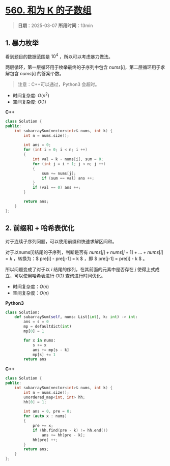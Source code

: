# [560. 和为 K 的子数组](https://leetcode.cn/problems/subarray-sum-equals-k/description/)

> **日期**：2025-03-07
> **所用时间**：13min

## 1. 暴力枚举

看到题目的数据范围是 $10^4$ ，所以可以考虑暴力做法。

两层循环，第一层循环用于枚举最终的子序列中包含 $nums[i]$，第二层循环用于求解包含 $nums[i]$ 的答案个数。

> 注意：C++可以通过，Python3 会超时。

- 时间复杂度: $O(n^2)$
- 空间复杂度: $O(1)$

**C++**

```C++
class Solution {
public:
    int subarraySum(vector<int>& nums, int k) {
        int n = nums.size();
        
        int ans = 0;
        for (int i = 0; i < n; i ++)
        {
            int val = k - nums[i], sum = 0;
            for (int j = i + 1; j < n; j ++)
            {
                sum += nums[j];
                if (sum == val) ans ++;
            }
            if (val == 0) ans ++;
        }

        return ans;
    }
};
```

## 2. 前缀和 + 哈希表优化

对于连续子序列问题，可以使用前缀和快速求解区间和。

对于以nums[i]结尾的子序列，判断是否有 $nums[j] + nums[j+1] + ... + nums[i] = k$ ，转换为：$ pre[i] - pre[j-1] = k $ ，即 $ pre[j-1] = pre[i] - k $ 。

所以问题变成了对于以 $i$ 结尾的序列，在其前面的元素中是否存在 $j$ 使得上式成立，可以使用哈希表进行 $O(1)$ 查询进行时间优化。

- 时间复杂度：$O(n)$
- 空间复杂度：$O(n)$

**Python3**

```python
class Solution:
    def subarraySum(self, nums: List[int], k: int) -> int:
        ans = s = 0
        mp = defaultdict(int)
        mp[0] = 1

        for x in nums:
            s += x
            ans += mp[s - k]
            mp[s] += 1
        return ans
```

**C++**

```C++
class Solution {
public:
    int subarraySum(vector<int>& nums, int k) {
        int n = nums.size();
        unordered_map<int, int> hh;
        hh[0] = 1;
        
        int ans = 0, pre = 0;
        for (auto x : nums)
        {
            pre += x;
            if (hh.find(pre - k) != hh.end())
                ans += hh[pre - k];
            hh[pre] ++;
        }
        return ans;
    }
};
```